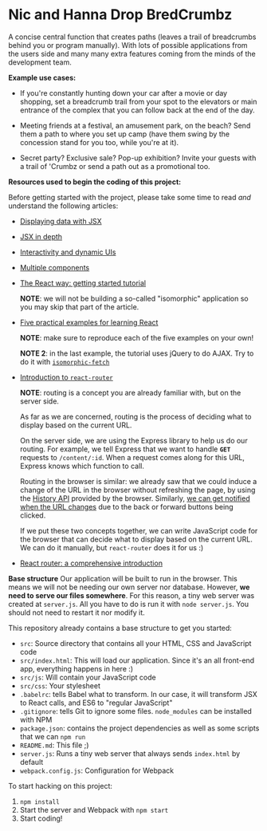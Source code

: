 Nic and Hanna Drop BredCrumbz
================================================

A concise central function that creates paths (leaves a trail of breadcrumbs behind you or program manually). With lots of possible applications from the users side and many many extra features coming from the minds of the development team. 

**Example use cases:**

* If you're constantly hunting down your car after a movie or day shopping, set a breadcrumb trail from your spot to the elevators or main entrance of the complex that you can follow back at the end of the day.

* Meeting friends at a festival, an amusement park, on the beach? Send them a path to where you set up camp (have them swing by the concession stand for you too, while you're at it).

* Secret party? Exclusive sale? Pop-up exhibition? Invite your guests with a trail of 'Crumbz or send a path out as a promotional too. 



**Resources used to begin the coding of this project:**

Before getting started with the project, please take some time to read *and* understand the following articles:

*   [Displaying data with JSX](https://facebook.github.io/react/docs/displaying-data.html)

*   [JSX in depth](https://facebook.github.io/react/docs/jsx-in-depth.html)

*   [Interactivity and dynamic UIs](https://facebook.github.io/react/docs/interactivity-and-dynamic-uis.html)

*   [Multiple components](https://facebook.github.io/react/docs/multiple-components.html)

*   [The React way: getting started tutorial](https://blog.risingstack.com/the-react-way-getting-started-tutorial/)

    **NOTE**: we will not be building a so-called "isomorphic" application so you may skip that part of the article.

*   [Five practical examples for learning React](http://tutorialzine.com/2014/07/5-practical-examples-for-learning-facebooks-react-framework/)

    **NOTE**: make sure to reproduce each of the five examples on your own!

    **NOTE 2**: in the last example, the tutorial uses jQuery to do AJAX. Try to do it with [`isomorphic-fetch`](https://github.com/matthew-andrews/isomorphic-fetch)

*   [Introduction to `react-router`](https://github.com/reactjs/react-router/blob/master/docs/Introduction.md)

    **NOTE**: routing is a concept you are already familiar with, but on the server side.

    As far as we are concerned, routing is the process of deciding what to display based on the current URL.

    On the server side, we are using the Express library to help us do our routing. For example, we tell Express that we want to handle **`GET`** requests to `/content/:id`. When a request comes along for this URL, Express knows which function to call.

    Routing in the browser is similar: we already saw that we could induce a change of the URL in the browser without refreshing the page, by using the [History API](https://developer.mozilla.org/en-US/docs/Web/API/History_API) provided by the browser. Similarly, [we can get notified when the URL changes](https://developer.mozilla.org/en-US/docs/Web/API/WindowEventHandlers/onpopstate) due to the back or forward buttons being clicked.

    If we put these two concepts together, we can write JavaScript code for the browser that can decide what to display based on the current URL. We can do it manually, but `react-router` does it for us :)

* [React router: a comprehensive introduction](https://www.themarketingtechnologist.co/react-router-an-introduction/)

**Base structure**
Our application will be built to run in the browser. This means we will not be needing our own server nor database. However, **we need to serve our files somewhere**. For this reason, a tiny web server was created at `server.js`. All you have to do is run it with `node server.js`. You should not need to restart it nor modify it.

This repository already contains a base structure to get you started:

* `src`: Source directory that contains all your HTML, CSS and JavaScript code
* `src/index.html`: This will load our application. Since it's an all front-end app, everything happens in here :)
* `src/js`: Will contain your JavaScript code
* `src/css`: Your stylesheet
* `.babelrc`: tells Babel what to transform. In our case, it will transform JSX to React calls, and ES6 to "regular JavaScript"
* `.gitignore`: tells Git to ignore some files. `node_modules` can be installed with NPM
* `package.json`: contains the project dependencies as well as some scripts that we can `npm run`
* `README.md`: This file ;)
* `server.js`: Runs a tiny web server that always sends `index.html` by default
* `webpack.config.js`: Configuration for Webpack

To start hacking on this project:

1. `npm install`
2. Start the server and Webpack with `npm start`
3. Start coding!

